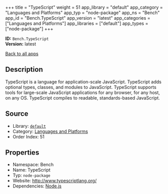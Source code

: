 ﻿+++
title = "TypeScript"
weight = 51
app_library = "default"
app_category = "Languages and Platforms"
app_typ = "node-package"
app_ns = "Bench"
app_id = "Bench.TypeScript"
app_version = "latest"
app_categories = ["Languages and Platforms"]
app_libraries = ["default"]
app_types = ["node-package"]
+++

**ID:** `Bench.TypeScript`  
**Version:** latest  
<!--more-->

[Back to all apps](/apps/)

## Description
TypeScript is a language for application-scale JavaScript.
TypeScript adds optional types, classes, and modules to JavaScript.
TypeScript supports tools for large-scale JavaScript applications for any browser, for any host, on any OS.
TypeScript compiles to readable, standards-based JavaScript.

## Source

* Library: [`default`](/app_libraries/default)
* Category: [Languages and Platforms](/app_categories/languages-and-platforms)
* Order Index: 51

## Properties

* Namespace: Bench
* Name: TypeScript
* Typ: `node-package`
* Website: <http://www.typescriptlang.org/>
* Dependencies: [Node.js](/apps/Bench.Node)

